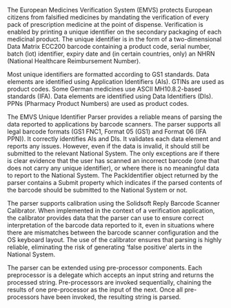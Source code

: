 ﻿The European Medicines Verification System (EMVS) protects European citizens from falsified medicines by mandating the verification of every pack of prescription medicine at the point of dispense.  Verification is enabled by printing a unique identifier on the secondary packaging of each medicinal product.  The unique identifier is in the form of a two-dimensional Data Matrix ECC200 barcode containing a product code, serial number, batch (lot) identifier, expiry date and (in certain countries, only) an NHRN (National Healthcare Reimbursement Number).  
  
Most unique identifiers are formatted according to GS1 standards.  Data elements are identified using Application Identifiers (AIs). GTINs are used as product codes.  Some German medicines use ASCII MH10.8.2-based standards (IFA).  Data elements are identified using Data Identifiers (DIs). PPNs (Pharmacy Product Numbers) are used as product codes.  
  
The EMVS Unique Identifier Parser provides a reliable means of parsing the data reported to applications by barcode scanners.  The parser supports all legal barcode formats (GS1 FNC1, Format 05 (GS1) and Format 06 (IFA PPN)).  It correctly identifies AIs and DIs.  It validates each data element and reports any issues.  However, even if the data is invalid, it should still be submitted to the relevant National System.  The only exceptions are if there is clear evidence that the user has scanned an incorrect barcode (one that does not carry any unique identifier), or where there is no meaningful data to report to the National System.  The PackIdentifier object returned by the parser contains a Submit property which indicates if the parsed contents of the barcode should be submitted to the National System or not.  
  
The parser supports calibration using the Solidsoft Reply Barcode Scanner Calibrator.  When implemented in the context of a verification application, the calibrator provides data that the parser can use to ensure correct interpretation of the barcode data reported to it, even in situations where there are mismatches between the barcode scanner configuration and the OS keyboard layout.  The use of the calibrator ensures that parsing is highly reliable, eliminating the risk of generating ‘false positive’ alerts in the National System.  
  
The parser can be extended using pre-processor components.  Each preprocessor is a delegate which accepts an input string and returns the processed string.  Pre-processors are invoked sequentially, chaining the results of one pre-processor as the input of the next. Once all pre-processors have been invoked, the resulting string is parsed.